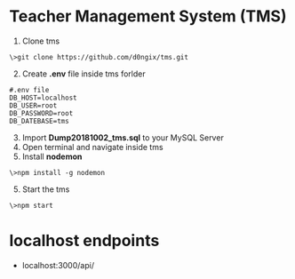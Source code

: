 # Teacher Management System (TMS)
1. Clone tms
```
\>git clone https://github.com/d0ngix/tms.git
```
2. Create **.env** file inside tms forlder
```
#.env file
DB_HOST=localhost
DB_USER=root
DB_PASSWORD=root
DB_DATEBASE=tms
```
3. Import **Dump20181002_tms.sql** to your MySQL Server
4. Open terminal and navigate inside tms
5. Install **nodemon**
```
\>npm install -g nodemon
```
5. Start the tms 
```
\>npm start
```
# localhost endpoints
- localhost:3000/api/
